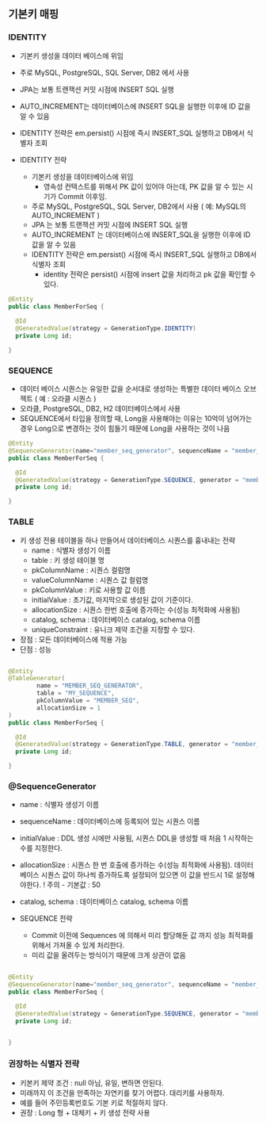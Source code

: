 ## 기본키 매핑 

### IDENTITY

- 기본키 생성을 데이터 베이스에 위임 
- 주로 MySQL, PostgreSQL, SQL Server, DB2 에서 사용 
- JPA는 보통 트랜잭션 커밋 시점에 INSERT SQL 실행 
- AUTO_INCREMENT는 데이터베이스에 INSERT SQL을 실행한 이후에 ID 값을 알 수 있음
- IDENTITY 전략은 em.persist() 시점에 즉시 INSERT_SQL 실행하고 DB에서 식별자 조회 

- IDENTITY 전략 
  - 기본키 생성을 데이터베이스에 위임
    - 영속성 컨텍스트를 위해서 PK 값이 있어야 아는데, PK 값을 알 수 있는 시기가 Commit 이후임.
  - 주로 MySQL, PostgreSQL, SQL Server, DB2에서 사용 ( 예: MySQL의 AUTO_INCREMENT )
  - JPA 는 보통 트랜잭션 커밋 시점에 INSERT SQL 실행 
  - AUTO_INCREMENT 는 데이터베이스에 INSERT_SQL을 실행한 이후에 ID 값을 알 수 있음 
  - IDENTITY 전략은 em.persist() 시점에 즉시 INSERT_SQL 실행하고 DB에서 식별자 조회 
    - identity 전략은 persist() 시점에 insert 값을 처리하고 pk 값을 확인할 수 있다. 

```java
@Entity
public class MemberForSeq {
    
  @Id
  @GeneratedValue(strategy = GenerationType.IDENTITY)
  private Long id;

}
```

### SEQUENCE 

- 데이터 베이스 시퀀스는 유일한 값을 순서대로 생성하는 특별한 데이터 베이스 오브젝트 ( 예 : 오라클 시퀀스 )
- 오라클, PostgreSQL, DB2, H2 데이터베이스에서 사용 
- SEQUENCE에서 타입을 정의할 때, Long을 사용해야는 이유는 10억이 넘어가는 경우 Long으로 변경하는 것이 힘들기 때문에 Long을 사용하는 것이 나음

```java
@Entity
@SequenceGenerator(name="member_seq_generator", sequenceName = "member_seq", allocationSize = 1)
public class MemberForSeq {

  @Id
  @GeneratedValue(strategy = GenerationType.SEQUENCE, generator = "member_seq_generator")
  private Long id;

}
```

### TABLE 

- 키 생성 전용 테이블을 하나 만들어서 데이터베이스 시퀀스를 흉내내는 전략
    - name : 식별자 생성기 이름 
    - table : 키 생성 테이블 명 
    - pkColumnName : 시퀀스 컬럼명
    - valueColumnName : 시퀀스 값 컬럼명
    - pkColumnValue : 키로 사용할 값 이름 
    - initialValue : 초기값, 마지막으로 생성된 값이 기준이다. 
    - allocationSize : 시퀀스 한번 호출에 증가하는 수(성능 최적화에 사용됨)
    - catalog, schema : 데이터베이스 catalog, schema 이름 
    - uniqueConstraint : 유니크 제약 조건을 지정할 수 있다. 
- 장점 : 모든 데이터베이스에 적용 가능 
- 단점 : 성능

```java

@Entity
@TableGenerator(
        name = "MEMBER_SEQ_GENERATOR",
        table = "MY_SEQUENCE",
        pkColumnValue = "MEMBER_SEQ",
        allocationSize = 1
)
public class MemberForSeq {

  @Id
  @GeneratedValue(strategy = GenerationType.TABLE, generator = "member_seq_generator")
  private Long id;

}

```

### @SequenceGenerator

  - name : 식별자 생성기 이름 
  - sequenceName : 데이터베이스에 등록되어 있는 시퀀스 이름 
  - initialValue : DDL 생성 시에만 사용됨, 시퀀스 DDL을 생성할 때 처음 1 시작하는 수를 지정한다. 
  - allocationSize : 시퀀스 한 번 호출에 증가하는 수(성능 최적화에 사용됨). 데이터베이스 시퀀스 값이 하나씩 증가하도록 설정되어 있으면 이 
    값을 반드시 1로 설정해야한다. ! 주의 - 기본값 : 50
  - catalog, schema : 데이터베이스 catalog, schema 이름 
  
- SEQUENCE 전략
  - Commit 이전에 Sequences 에 의해서 미리 할당해둔 값 까지 성능 최적화를 위해서 가져올 수 있게 처리한다. 
  - 미리 값을 올려두는 방식이기 때문에 크게 상관이 없음 

```java

@Entity
@SequenceGenerator(name="member_seq_generator", sequenceName = "member_seq", allocationSize = 1)
public class MemberForSeq {

  @Id
  @GeneratedValue(strategy = GenerationType.SEQUENCE, generator = "member_seq_generator")
  private Long id;


}

```

### 권장하는 식별자 전략

- 키본키 제약 조건 : null 아님, 유일, 변하면 안된다. 
- 미래까지 이 조건을 만족하는 자연키를 찾기 어렵다. 대리키를 사용하자. 
- 예를 들어 주민등록번호도 기본 키로 적절하지 않다. 
- 권장 : Long 형 + 대체키 + 키 생성 전략 사용  
  
